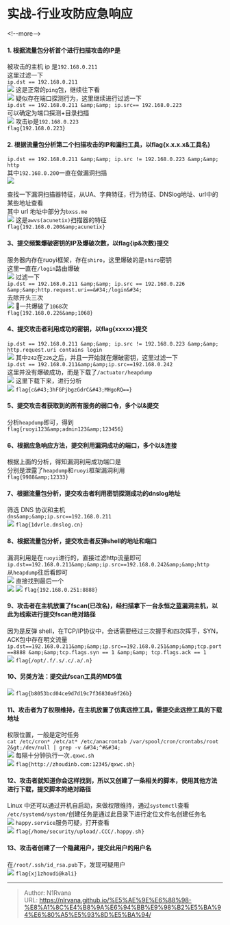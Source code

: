 # 实战-行业攻防应急响应

  
  
&lt;!--more--&gt;  
####  1. 根据流量包分析首个进行扫描攻击的IP是  
被攻击的主机 ip 是`192.168.0.211`  
这里过滤一下  
`ip.dst == 192.168.0.211`  
![](https://picture-1304797147.cos.ap-nanjing.myqcloud.com/picture/202411291404839.png)
这是正常的`ping`包，继续往下看  
![](https://picture-1304797147.cos.ap-nanjing.myqcloud.com/picture/202411291407172.png)
疑似存在端口探测行为，这里继续进行过滤一下  
`ip.dst == 192.168.0.211 &amp;&amp; ip.src== 192.168.0.223`  
可以确定为端口探测&#43;目录扫描  
![](https://picture-1304797147.cos.ap-nanjing.myqcloud.com/picture/202411291409616.png)
攻击ip是`192.168.0.223`  
`flag{192.168.0.223}`  
#### 2. 根据流量包分析第二个扫描攻击的IP和漏扫工具，以flag{x.x.x.x&amp;工具名}  
`ip.dst == 192.168.0.211 &amp;&amp; ip.src != 192.168.0.223 &amp;&amp; http`  
其中`192.168.0.200`一直在做漏洞扫描  
![](https://picture-1304797147.cos.ap-nanjing.myqcloud.com/picture/202411291413098.png)
  
查找一下漏洞扫描器特征，从UA、字典特征，行为特征、DNSlog地址、url中的某些地址查看  
其中 url 地址中部分为`bxss.me`  
![](https://picture-1304797147.cos.ap-nanjing.myqcloud.com/picture/202411291416608.png)
这是`awvs(acunetix)`扫描器的特征  
`flag{192.168.0.200&amp;acunetix}`  
#### 3、提交频繁爆破密钥的IP及爆破次数，以flag{ip&amp;次数}提交  
服务器内存在ruoyi框架，存在`shiro`，这里爆破的是`shiro`密钥  
这里一直在`/login`路由爆破  
![](https://picture-1304797147.cos.ap-nanjing.myqcloud.com/picture/202411291423964.png)
过滤一下  
`ip.dst == 192.168.0.211 &amp;&amp; ip.src == 192.168.0.226 &amp;&amp;http.request.uri==&#34;/login&#34;`  
去除开头三次  
![](https://picture-1304797147.cos.ap-nanjing.myqcloud.com/picture/202411291426863.png)
一共爆破了`1068`次  
`flag{192.168.0.226&amp;1068}`  
#### 4、提交攻击者利用成功的密钥，以flag{xxxxx}提交  
`ip.dst == 192.168.0.211 &amp;&amp; ip.src != 192.168.0.223 &amp;&amp; http.request.uri contains login`  
![](https://picture-1304797147.cos.ap-nanjing.myqcloud.com/picture/202411291429124.png)
其中`242`在`226`之后，并且一开始就在爆破密钥，这里过滤一下  
`ip.dst == 192.168.0.211&amp;&amp;ip.src==192.168.0.242`  
这里并没有爆破成功，而是下载了`/actuator/heapdump`  
![](https://picture-1304797147.cos.ap-nanjing.myqcloud.com/picture/202411291433136.png)
这里下载下来，进行分析  
![](https://picture-1304797147.cos.ap-nanjing.myqcloud.com/picture/202411291439678.png)
`flag{c&#43;3hFGPjbgzGdrC&#43;MHgoRQ==}`  
#### 5、提交攻击者获取到的所有服务的弱口令，多个以&amp;提交  
分析`heapdump`即可，得到  
`flag{ruoyi123&amp;admin123&amp;123456}`  
  
#### 6、根据应急响应方法，提交利用漏洞成功的端口，多个以&amp;连接  
根据上面的分析，得知漏洞利用成功端口是  
分别是泄露了`heapdump`和`ruoyi`框架漏洞利用  
`flag{9988&amp;12333}`  
#### 7、根据流量包分析，提交攻击者利用密钥探测成功的dnslog地址  
筛选 DNS 协议和主机  
`dns&amp;&amp;ip.src==192.168.0.211`  
![](https://picture-1304797147.cos.ap-nanjing.myqcloud.com/picture/202411291442558.png)
`flag{1dvrle.dnslog.cn}`  
#### 8、根据流量包分析，提交攻击者反弹shell的地址和端口  
漏洞利用是在`ruoyi`进行的，直接过滤http流量即可  
`ip.dst==192.168.0.211&amp;&amp;ip.src==192.168.0.242&amp;&amp;http`  
从`heapdump`往后看即可  
![](https://picture-1304797147.cos.ap-nanjing.myqcloud.com/picture/202411291446929.png)
直接找到最后一个  
![](https://picture-1304797147.cos.ap-nanjing.myqcloud.com/picture/202411291459902.png)
![](https://picture-1304797147.cos.ap-nanjing.myqcloud.com/picture/202411291500197.png)
`flag{192.168.0.251:8888}`  
#### 9、攻击者在主机放置了fscan(已改名)，经扫描拿下一台永恒之蓝漏洞主机，以此为线索进行提交fscan绝对路径  
因为是反弹 shell，在TCP/IP协议中，会话需要经过三次握手和四次挥手，SYN，ACK包中存在明文流量  
`ip.dst==192.168.0.211&amp;&amp;ip.src==192.168.0.251&amp;&amp;tcp.port==8888 &amp;&amp;tcp.flags.syn == 1 &amp;&amp; tcp.flags.ack == 1`  
![](https://picture-1304797147.cos.ap-nanjing.myqcloud.com/picture/202411291511445.png)
`flag{/opt/.f/.s/.c/.a/.n}`  
#### 10、另类方法：提交此fscan工具的MD5值  
![](https://picture-1304797147.cos.ap-nanjing.myqcloud.com/picture/202411291514175.png)
`flag{b8053bcd04ce9d7d19c7f36830a9f26b}`  
#### 11、攻击者为了权限维持，在主机放置了仿真远控工具，需提交此远控工具的下载地址  
权限位置，一般是定时任务  
`cat /etc/cron* /etc/at* /etc/anacrontab /var/spool/cron/crontabs/root 2&gt;/dev/null | grep -v &#34;^#&#34;`  
![](https://picture-1304797147.cos.ap-nanjing.myqcloud.com/picture/202411291517462.png)
每隔十分钟执行一次`.qxwc.sh`  
![](https://picture-1304797147.cos.ap-nanjing.myqcloud.com/picture/202411291517157.png)
`flag{http://zhoudinb.com:12345/qxwc.sh}`  
#### 12、攻击者就知道你会这样找到，所以又创建了一条相关的脚本，使用其他方法进行下载，提交脚本的绝对路径  
Linux 中还可以通过开机自启动，来做权限维持，通过`systemctl`查看  
`/etc/systemd/system/`创建任务是通过此目录下进行定位文件名创建任务名  
![](https://picture-1304797147.cos.ap-nanjing.myqcloud.com/picture/202411291520333.png)
`happy.service`服务可疑，打开查看  
![](https://picture-1304797147.cos.ap-nanjing.myqcloud.com/picture/20241129152107.png)
`flag{/home/security/upload/.CCC/.happy.sh}`  
#### 13、攻击者创建了一个隐藏用户，提交此用户的用户名  
 在`/root/.ssh/id_rsa.pub`下，发现可疑用户  
 ![](https://picture-1304797147.cos.ap-nanjing.myqcloud.com/picture/202411291524052.png)
`flag{xj1zhoudi@kali}`  

---

> Author: N1Rvana  
> URL: https://nlrvana.github.io/%E5%AE%9E%E6%88%98-%E8%A1%8C%E4%B8%9A%E6%94%BB%E9%98%B2%E5%BA%94%E6%80%A5%E5%93%8D%E5%BA%94/  

